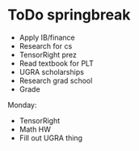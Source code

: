 # ToDo springbreak

- Apply IB/finance
- Research for cs
- TensorRight prez
- Read textbook for PLT
- UGRA scholarships
- Research grad school
- Grade 


Monday:
- TensorRight
- Math HW 
- Fill out UGRA thing
